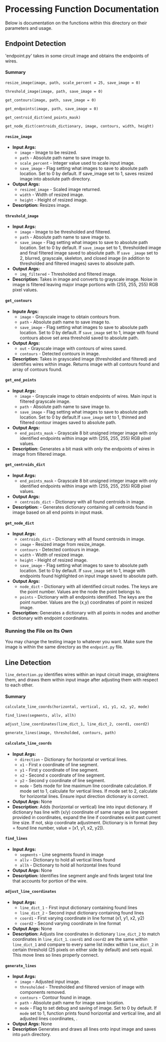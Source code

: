# Processing Function Documentation
Below is documentation on the functions within this directory on their parameters and usage. 

## Endpoint Detection
'endpoint.py' takes in some circuit image and obtains the endpoints of wires. 

#### Summary
```
resize_image(image, path, scale_percent = 25, save_image = 0)

threshold_image(image, path, save_image = 0)

get_contours(image, path, save_image = 0)

get_endpoints(image, path, save_image = 0)

get_centroid_dict(end_points_mask)

get_node_dict(centroids_dictionary, image, contours, width, height)
```


#### `resize_image`
* **Input Args:**
  * `image` - Image to be resized.
  * `path` - Absolute path name to save image to.
  * `scale_percent` - Integer value used to scale input image.
  * `save_image` - Flag setting what images to save to absolute path location. Set to 0 by default. If save_image set to 1, saves resized image into absolute path directory.
* **Output Args:**
  * `resized_image` - Scaled image returned.
  * `width` - Width of resized image.
  * `height` - Height of resized image. 
* **Description:** Resizes image. 

#### `threshold_image`
* **Input Args:**
  * `image` - Image to be thresholded and filtered.
  * `path` - Absolute path name to save image to.
  * `save_image` - Flag setting what images to save to absolute path location. Set to 0 by default. If `save_image` set to 1, thresholded image and final filtered image saved to absolute path. If `save _image` set to 2, blurred, grayscale, skeleton, and closed image (in addition to thresholded and filtered images) saves to absolute path.
* **Output Args:**
  * `img_filtered` - Thresholded and filtered image.
* **Description:** Takes in image and converts to grayscale image. Noise in image is filtered leaving major image portions with (255, 255, 255) RGB pixel values.   

#### `get_contours`
* **Inpute Args:**
  * `image` - Grayscale image to obtain contours from.
  * `path` - Absolute path name to save image to.
  * `save_image` -  Flag setting what images to save to absolute path location. Set to 0 by default. If `save_image` set to 1, image with found contours above set area threshold saved to absolute path.   
* **Output Args:**
  * `out` - Grayscale image with contours of wires saved.
  * `contours` - Detected contours in image. 
* **Description:** Takes in grayscaled image (thresholded and filtered) and identifies wires within image. Returns image with all contours found and array of contours found.

#### `get_end_points`
* **Input Args:**
  * `image` - Grayscale image to obtain endpoints of wires. Main input is filtered grayscale image.
  * `path` - Absolute path name to save image to.
  * `save_image` - Flag setting what images to save to absolute path location. Set to 0 by default.If `save_image` set to 1, thinned and filtered contour images saved to absolute path.
* **Output Args:**
  * `end_points_mask` - Grayscale 8 bit unsigned integer image with only identified endpoints within image with (255, 255, 255) RGB pixel values.
* **Description:** Generates a bit mask with only the endpoints of wires in image from filtered image.

#### `get_centroids_dict`
* **Input Args:**
  * `end_points_mask` - Grayscale 8 bit unsigned integer image with only identified endpoints within image with (255, 255, 255) RGB pixel values.
* **Output Args:**
  * `centroids_dict` - Dictionary with all found centroids in image.
* **Description:** - Generates dictionary containing all centroids found in image based on all end points in input mask.

#### `get_node_dict`
* **Input Args:**
  * `centroids_dict` - Dictionary with all found centroids in image.
  * `image` - Resized image from resize_image.
  * `contours` - Detected contours in image.
  * `width` - Width of resized image.
  * `height` - Height of resized image.
  * `save_image` - Flag setting what images to save to absolute path location. Set to 0 by default. If `save_image` set to 1, image with endpoints found highlighted on input image saved to absolute path.
* **Output Args:**
  * `node_dict` - Dictionary with all identified circuit nodes. The keys are the point number. Values are the node the point belongs to.
  * `points` - Dictionary with all endpoints identified. The keys are the point number. Values are the (x,y) coordinates of point in resized image.
* **Description:** Generates a dictionary with all points in nodes and another dictionary with endpoint coordinates.

### Running the File on Its Own
You may change the testing image to whatever you want. Make sure the image is within the same directory as the `endpoint.py` file.

## Line Detection
`line_detection.py` identifies wires within an input circuit image, straightens them, and draws them within input image after adjusting them with respect to each other.

#### Summary
```
calculate_line_coords(horizontal, vertical, x1, y1, x2, y2, mode)

find_lines(segments, allv, allh)

adjust_line_coordinates(line_dict_1, line_dict_2, coord1, coord2)

generate_lines(image, thresholded, contours, path)
```

#### `calculate_line_coords`
* **Input Args:**
  * `direction` - Dictionary for horizontal or vertical lines.
  * `x1` - First x coordinate of line segment.
  * `y1` - First y coordinate of line segment.
  * `x2` - Second x coordinate of line segment.
  * `y2` - Second y coordinate of line segment.
  * `mode` - Sets mode for line maximum line coordinate calculation. If mode set to 1, calculate for vertical lines. If mode set to 2, calculate for horizontal lines. Ensure input direction dictionary is correct.
* **Output Args:** None
* **Description:** Adds (horizontal or vertical) line into input dictionary. If dictionary has line with (x/y) coordinate of same range as line segment provided in coordinates, expand the line if coordinates exist past current line size. If not, skip coordinate adjustment. Dictionary is in format (key = found line number, value = [x1, y1, x2, y2]).

#### `find_lines`
* **Input Args:**
  * `segments` - Line segments found in image
  * `allv` - Dictionary to hold all vertical lines found
  * `allh` - Dictionary to hold all horizontal lines found
* **Output Args:** None
* **Description:** Identifies line segment angle and finds largest total line that accounts for portion of the wire.

#### `adjust_line_coordinates`
* **Input Args:**
  * `line_dict_1` - First input dictionary containing found lines
  * `line_dict_2` - Second input dictionary containing found lines
  * `coord1` - First varying coordinate in line format (x1, y1, x2, y2)
  * `coord2` - Second varying coordinate in line format
 * **Output Args:** None
 * **Description:** Adjusts line coordinates in dictionary `line_dict_2` to match coordinates in `line_dict_1`. `coord1` and `coord2` are the same within `line_dict_1` and compare to every same list index within `line_dict_2` in certain threshold (25 pixels on either side by default) and sets equal. This move lines so lines properly connect.

#### `generate_lines`
* **Input Args:**
  * `image` - Adjusted input image.
  * `thresholded` - Thresholded and filtered version of image with components removed.
  * `contours` - Contour found in image.
  * `path` - Absolute path name for image save location.
  * `mode` - Flag to set debug and saving of image. Set to 0 by default. If `mode` set to 1, function prints found horizontal and vertical line, and all adjusted lines coordinates, .
* **Output Args:** None
* **Description** Generates and draws all lines onto input image and saves into `path` directory.
